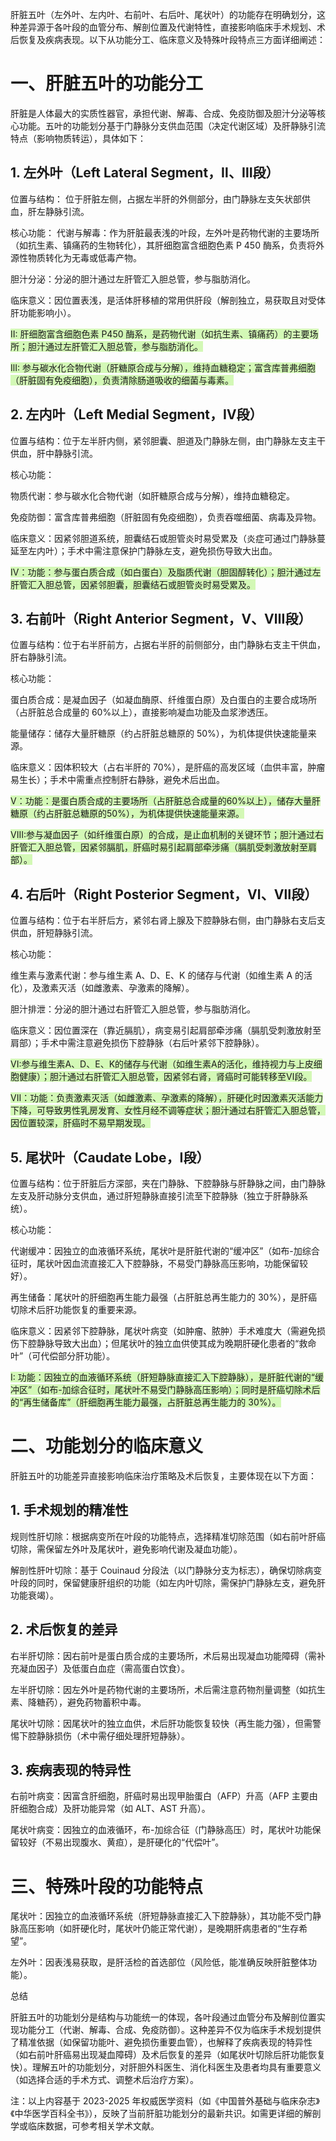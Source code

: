 肝脏五叶（左外叶、左内叶、右前叶、右后叶、尾状叶）的功能存在明确划分，这种差异源于各叶段的血管分布、解剖位置及代谢特性，直接影响临床手术规划、术后恢复及疾病表现。以下从功能分工、临床意义及特殊叶段特点三方面详细阐述：

# 一、肝脏五叶的功能分工

肝脏是人体最大的实质性器官，承担代谢、解毒、合成、免疫防御及胆汁分泌等核心功能。五叶的功能划分基于门静脉分支供血范围（决定代谢区域）及肝静脉引流特点（影响物质转运），具体如下：

## 1. 左外叶（Left Lateral Segment，Ⅱ、Ⅲ段）

位置与结构：
位于肝脏左侧，占据左半肝的外侧部分，由门静脉左支矢状部供血，肝左静脉引流。

核心功能：
代谢与解毒：作为肝脏最表浅的叶段，左外叶是药物代谢的主要场所（如抗生素、镇痛药的生物转化），其肝细胞富含细胞色素 P 450 酶系，负责将外源性物质转化为无毒或低毒产物。

胆汁分泌：分泌的胆汁通过左肝管汇入胆总管，参与脂肪消化。

临床意义：因位置表浅，是活体肝移植的常用供肝段（解剖独立，易获取且对受体肝功能影响小）。

<span style="background:#d3f8b6">II: 肝细胞富含细胞色素 P450 酶系，是药物代谢（如抗生素、镇痛药）的主要场所；胆汁通过左肝管汇入胆总管，参与脂肪消化。</span>

<span style="background:#d3f8b6">IlI: 参与碳水化合物代谢（肝糖原合成与分解），维持血糖稳定；富含库普弗细胞（肝脏固有免疫细胞），负责清除肠道吸收的细菌与毒素。</span>

## 2. 左内叶（Left Medial Segment，Ⅳ段）

位置与结构：位于左半肝内侧，紧邻胆囊、胆道及门静脉左侧，由门静脉左支主干供血，肝中静脉引流。

核心功能：

物质代谢：参与碳水化合物代谢（如肝糖原合成与分解），维持血糖稳定。

免疫防御：富含库普弗细胞（肝脏固有免疫细胞），负责吞噬细菌、病毒及异物。

临床意义：因紧邻胆道系统，胆囊结石或胆管炎时易受累及（炎症可通过门静脉蔓延至左内叶）；手术中需注意保护门静脉左支，避免损伤导致大出血。

<span style="background:#d3f8b6">IV：功能：参与蛋白质合成（如白蛋白）及脂质代谢（胆固醇转化）；胆汁通过左肝管汇入胆总管，因紧邻胆囊，胆囊结石或胆管炎时易受累及。</span>
## 3. 右前叶（Right Anterior Segment，Ⅴ、Ⅷ段）

位置与结构：位于右半肝前方，占据右半肝的前侧部分，由门静脉右支主干供血，肝右静脉引流。

核心功能：

蛋白质合成：是凝血因子（如凝血酶原、纤维蛋白原）及白蛋白的主要合成场所（占肝脏总合成量的 60%以上），直接影响凝血功能及血浆渗透压。

能量储存：储存大量肝糖原（约占肝脏总糖原的 50%），为机体提供快速能量来源。

临床意义：因体积较大（占右半肝的 70%），是肝癌的高发区域（血供丰富，肿瘤易生长）；手术中需重点控制肝右静脉，避免术后出血。

<span style="background:#d3f8b6">V：功能：是蛋白质合成的主要场所（占肝脏总合成量的60%以上），储存大量肝糖原（约占肝脏总糖原的50%），为机体提供快速能量来源。</span>

<span style="background:#d3f8b6">VIII:参与凝血因子（如纤维蛋白原）的合成，是止血机制的关键环节；胆汁通过右肝管汇入胆总管，因紧邻膈肌，肝癌时易引起肩部牵涉痛（膈肌受刺激放射至肩部）。</span>


## 4. 右后叶（Right Posterior Segment，Ⅵ、Ⅶ段）

位置与结构：位于右半肝后方，紧邻右肾上腺及下腔静脉右侧，由门静脉右支后支供血，肝短静脉引流。

核心功能：

维生素与激素代谢：参与维生素 A、D、E、K 的储存与代谢（如维生素 A 的活化），及激素灭活（如雌激素、孕激素的降解）。

胆汁排泄：分泌的胆汁通过右肝管汇入胆总管，参与脂肪消化。

临床意义：因位置深在（靠近膈肌），病变易引起肩部牵涉痛（膈肌受刺激放射至肩部）；手术中需注意避免损伤下腔静脉（右后叶紧邻下腔静脉）。

<span style="background:#d3f8b6">VI:参与维生素A、D、E、K的储存与代谢（如维生素A的活化，维持视力与上皮细胞健康）；胆汁通过右肝管汇入胆总管，因紧邻右肾，肾癌时可能转移至Ⅵ段。</span>

<span style="background:#d3f8b6">VII：功能：负责激素灭活（如雌激素、孕激素的降解），肝硬化时因激素灭活能力下降，可导致男性乳房发育、女性月经不调等症状；胆汁通过右肝管汇入胆总管，因位置较深，肝癌时不易早期发现。</span>

## 5. 尾状叶（Caudate Lobe，Ⅰ段）

位置与结构：位于肝脏后方深部，夹在门静脉、下腔静脉与肝静脉之间，由门静脉左支及肝动脉分支供血，通过肝短静脉直接引流至下腔静脉（独立于肝静脉系统）。

核心功能：

代谢缓冲：因独立的血液循环系统，尾状叶是肝脏代谢的“缓冲区”（如布-加综合征时，尾状叶因血流直接汇入下腔静脉，不易受门静脉高压影响，功能保留较好）。

再生储备：尾状叶的肝细胞再生能力最强（占肝脏总再生能力的 30%），是肝癌切除术后肝功能恢复的重要来源。

临床意义：因紧邻下腔静脉，尾状叶病变（如肿瘤、脓肿）手术难度大（需避免损伤下腔静脉导致大出血）；但尾状叶的独立血供使其成为晚期肝硬化患者的“救命叶”（可代偿部分肝功能）。

<span style="background:#d3f8b6">I: 功能：因独立的血液循环系统（肝短静脉直接汇入下腔静脉），是肝脏代谢的“缓冲区”（如布-加综合征时，尾状叶不易受门静脉高压影响）；同时是肝癌切除术后的“再生储备库”（肝细胞再生能力最强，占肝脏总再生能力的 30%）。</span>


# 二、功能划分的临床意义

肝脏五叶的功能差异直接影响临床治疗策略及术后恢复，主要体现在以下方面：

## 1. 手术规划的精准性

规则性肝切除：根据病变所在叶段的功能特点，选择精准切除范围（如右前叶肝癌切除，需保留左外叶及尾状叶，避免影响代谢及凝血功能）。

解剖性肝叶切除：基于 Couinaud 分段法（以门静脉分支为标志），确保切除病变叶段的同时，保留健康肝组织的功能（如左内叶切除，需保护门静脉左支，避免肝功能衰竭）。

## 2. 术后恢复的差异

右半肝切除：因右前叶是蛋白质合成的主要场所，术后易出现凝血功能障碍（需补充凝血因子）及低蛋白血症（需高蛋白饮食）。

左半肝切除：因左外叶是药物代谢的主要场所，术后需注意药物剂量调整（如抗生素、降糖药），避免药物蓄积中毒。

尾状叶切除：因尾状叶的独立血供，术后肝功能恢复较快（再生能力强），但需警惕下腔静脉损伤（术中需仔细处理肝短静脉）。

## 3. 疾病表现的特异性

右前叶病变：因富含肝细胞，肝癌时易出现甲胎蛋白（AFP）升高（AFP 主要由肝细胞合成）及肝功能异常（如 ALT、AST 升高）。

尾状叶病变：因独立的血液循环，布-加综合征（门静脉高压）时，尾状叶功能保留较好（不易出现腹水、黄疸），是肝硬化的“代偿叶”。

# 三、特殊叶段的功能特点

尾状叶：因独立的血液循环系统（肝短静脉直接汇入下腔静脉），其功能不受门静脉高压影响（如肝硬化时，尾状叶仍能正常代谢），是晚期肝病患者的“生存希望”。

左外叶：因表浅易获取，是肝活检的首选部位（风险低，能准确反映肝脏整体功能）。

总结

肝脏五叶的功能划分是结构与功能统一的体现，各叶段通过血管分布及解剖位置实现功能分工（代谢、解毒、合成、免疫防御）。这种差异不仅为临床手术规划提供了精准依据（如保留功能叶、避免损伤重要血管），也解释了疾病表现的特异性（如右前叶肝癌易出现凝血障碍）及术后恢复的差异（如尾状叶切除后肝功能恢复快）。理解五叶的功能划分，对肝胆外科医生、消化科医生及患者均具有重要意义（如选择合适的手术方式、调整术后治疗方案）。

注：以上内容基于 2023-2025 年权威医学资料（如《中国普外基础与临床杂志》《中华医学百科全书》），反映了当前肝脏功能划分的最新共识。如需更详细的解剖学或临床数据，可参考相关学术文献。



